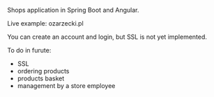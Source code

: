 Shops application in Spring Boot and Angular.

Live example: ozarzecki.pl

You can create an account and login, but SSL is not yet implemented.

To do in furute:
- SSL
- ordering products
- products basket
- management by a store employee
